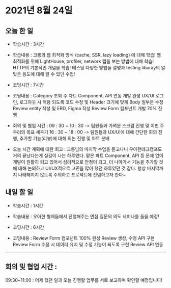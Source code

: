 # 2021년 8월 24일

## 오늘 한 일

- 학습시간 : 3시간
- 학습내용 :
  크롱의 웹 최적화 방식 (cache, SSR, lazy loading) 에 대해 학습!
  웹 최적화를 위해 LightHouse, profiler, network 탭을 보는 방법에 대해 학습!
  HTTP의 기본적인 개념을 학습!
  테스팅 다양한 방법들 설명과 testing libaray의 알맞은 용도에 대해 알 수 있던 수업!

- 코딩시간 : 7시간
- 코딩내용 :
  Category 조회 수 차트 Component, API 연동 개발 완성
  UX/UI 로그인, 로그아웃 시 적용 되도록 코드 수정 및 Header 크기에 맞게 Body 일부분 수정
  Review entity 작성 및 ERD, Figma 작성
  Review Form 컴포넌트 개발 70% 진행

- 회의 및 협업 시간 :
  09 : 30 ~ 10 : 30 -> 팀원들과 가벼운 스크럼 진행 및 이번 주 우리의 목표 세우기
  16 : 30 ~ 18 : 00 -> 팀원들과 UX/UI에 대해 간단한 회의 진행, 추가할 기능(리뷰)에 대해 의논 진행 및 파트 분배

- 오늘 시간 계획에 대한 회고 :
  크롱님의 마지막 수업을 듣고나니 우아한테크캠프도 거의 끝났다는게 실감이 나는 하루였다.
  맡은 파트 Component, API 등 문제 없이 개발이 원활히 되고 있어서 심리적으로 안정이 되고,
  더 나아가서 기능을 추가할 것에 대해 논의하고 UI/UX적으로 고민을 많이 했던 하루였던 것 같다.
  항상 마지막까지 나태해지지 않도록 주의하고 프로젝트에 전념하고자 한다~

## 내일 할 일

- 학습시간 : 1시간
- 학습내용 :
  우아한 형제들에서 진행해주는 면접 질문의 의도 세미나를 들을 예정!

- 코딩시간 : 6시간
- 코딩내용 :
  Review Form 컴포넌트 100% 완성
  Review 생성, 수정 API 구현
  Review Form 수정 시 데이터 유지 및 수정 기능이 되도록 구현
  Review API 연동

---

## 회의 및 협업 시간 :

09:30~11:00 : 어제 했던 일과 오늘 진행할 업무를 서로 보고하며 확인할 예정입니다!
